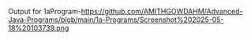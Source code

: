 Output for 1aProgram-https://github.com/AMITHGOWDAHM/Advanced-Java-Programs/blob/main/1a-Programs/Screenshot%202025-05-18%20103739.png
